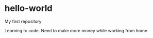 # hello-world
My first repository 

Learning to code. Need to make more money while working from home.

